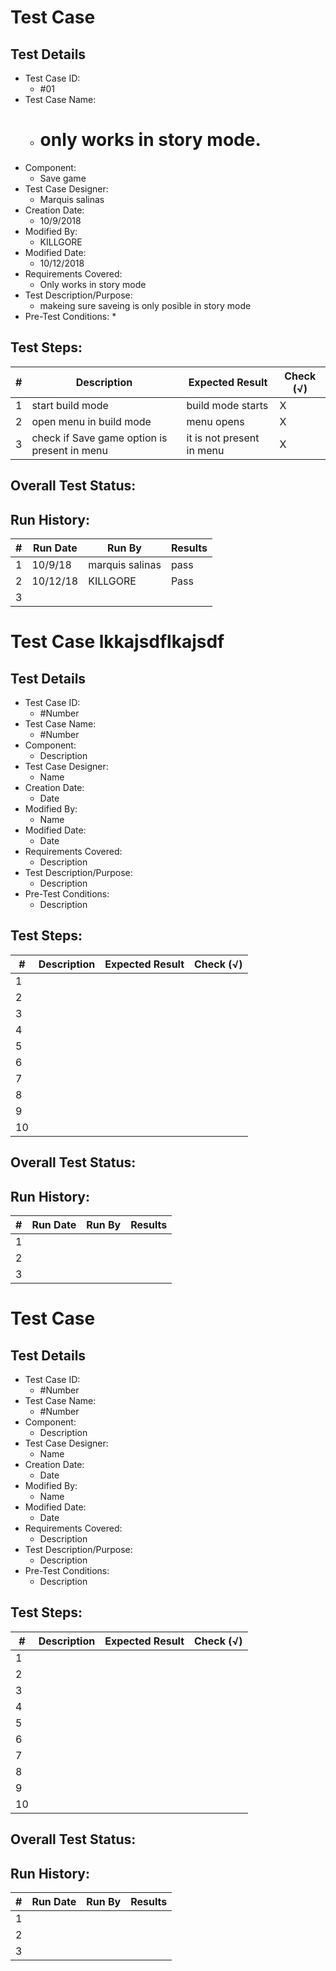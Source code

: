 # Test Case 

## Test Details

* Test Case ID:
  * #01
* Test Case Name:
  * # only works in story mode.
* Component: 
  * Save game
* Test Case Designer:
  * Marquis salinas
* Creation Date:
  * 10/9/2018
* Modified By:
  * KILLGORE
* Modified Date:
  * 10/12/2018
* Requirements Covered:
  * Only works in story mode
* Test Description/Purpose:
  * makeing sure saveing is only posible in story mode
* Pre-Test Conditions:
  * 
## Test Steps: 
| # | Description | Expected Result | Check (√) |
| --- | --- | --- | --- |
| 1 | start build mode | build mode starts | X |			
| 2 | open menu in build mode | menu opens | X |			
| 3 | check if Save game option is present in menu | it is not present in menu | X |			


## Overall Test Status:



## Run History:
| # |	Run Date |	Run By |	Results |
| --- | --- | --- | --- |
| 1 | 10/9/18 | marquis salinas | pass |			
| 2 |10/12/18 | KILLGORE | Pass |			
| 3 | | | |			


# Test Case lkkajsdflkajsdf

## Test Details

* Test Case ID:
  * #Number
* Test Case Name:
  * #Number
* Component: 
  * Description
* Test Case Designer:
  * Name
* Creation Date:
  * Date
* Modified By:
  * Name
* Modified Date:
  * Date
* Requirements Covered:
  * Description
* Test Description/Purpose:
  * Description
* Pre-Test Conditions:
  * Description
## Test Steps: 
| # | Description | Expected Result | Check (√) |
| --- | --- | --- | --- |
| 1 | | | |			
| 2 | | | |			
| 3 | | | |			
| 4 | | | |			
| 5 | | | |			
| 6 | | | |			
| 7 | | | |			
| 8 | | | |			
| 9 | | | |			
| 10 | | | |			

## Overall Test Status:



## Run History:
| # |	Run Date |	Run By |	Results |
| --- | --- | --- | --- |
| 1 | | | |			
| 2 | | | |			
| 3 | | | |			


# Test Case 

## Test Details

* Test Case ID:
  * #Number
* Test Case Name:
  * #Number
* Component: 
  * Description
* Test Case Designer:
  * Name
* Creation Date:
  * Date
* Modified By:
  * Name
* Modified Date:
  * Date
* Requirements Covered:
  * Description
* Test Description/Purpose:
  * Description
* Pre-Test Conditions:
  * Description
## Test Steps: 
| # | Description | Expected Result | Check (√) |
| --- | --- | --- | --- |
| 1 | | | |			
| 2 | | | |			
| 3 | | | |			
| 4 | | | |			
| 5 | | | |			
| 6 | | | |			
| 7 | | | |			
| 8 | | | |			
| 9 | | | |			
| 10 | | | |			

## Overall Test Status:



## Run History:
| # |	Run Date |	Run By |	Results |
| --- | --- | --- | --- |
| 1 | | | |			
| 2 | | | |			
| 3 | | | |			


